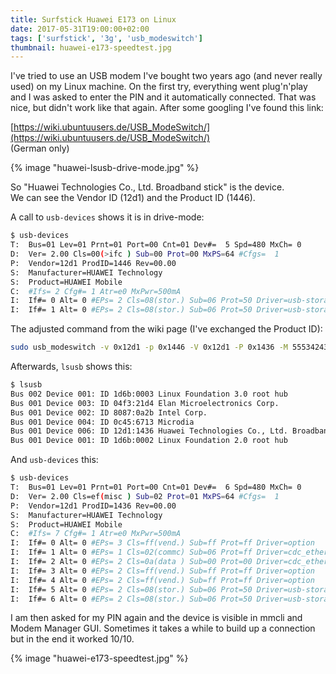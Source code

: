 ```yaml
---
title: Surfstick Huawei E173 on Linux
date: 2017-05-31T19:00:00+02:00
tags: ['surfstick', '3g', 'usb_modeswitch']
thumbnail: huawei-e173-speedtest.jpg
---
```


I've tried to use an USB modem I've bought two years ago (and never really used) on my Linux machine.
On the first try, everything went plug'n'play and I was asked to enter the PIN and it automatically connected.
That was nice, but didn't work like that again. After some googling I've found this link:

[https://wiki.ubuntuusers.de/USB_ModeSwitch/](https://wiki.ubuntuusers.de/USB_ModeSwitch/)  
(German only)

{% image "huawei-lsusb-drive-mode.jpg" %}

So "Huawei Technologies Co., Ltd. Broadband stick" is the device.  
We can see the Vendor ID (12d1) and the Product ID (1446).

A call to `usb-devices` shows it is in drive-mode:

```bash
$ usb-devices
T:  Bus=01 Lev=01 Prnt=01 Port=00 Cnt=01 Dev#=  5 Spd=480 MxCh= 0
D:  Ver= 2.00 Cls=00(>ifc ) Sub=00 Prot=00 MxPS=64 #Cfgs=  1
P:  Vendor=12d1 ProdID=1446 Rev=00.00
S:  Manufacturer=HUAWEI Technology
S:  Product=HUAWEI Mobile
C:  #Ifs= 2 Cfg#= 1 Atr=e0 MxPwr=500mA
I:  If#= 0 Alt= 0 #EPs= 2 Cls=08(stor.) Sub=06 Prot=50 Driver=usb-storage
I:  If#= 1 Alt= 0 #EPs= 2 Cls=08(stor.) Sub=06 Prot=50 Driver=usb-storage
```

The adjusted command from the wiki page (I've exchanged the Product ID):

```bash
sudo usb_modeswitch -v 0x12d1 -p 0x1446 -V 0x12d1 -P 0x1436 -M 55534243123456780000000000000011062000000100000000000000000000
```

Afterwards, `lsusb` shows this:

```bash
$ lsusb
Bus 002 Device 001: ID 1d6b:0003 Linux Foundation 3.0 root hub
Bus 001 Device 003: ID 04f3:21d4 Elan Microelectronics Corp.
Bus 001 Device 002: ID 8087:0a2b Intel Corp.
Bus 001 Device 004: ID 0c45:6713 Microdia
Bus 001 Device 006: ID 12d1:1436 Huawei Technologies Co., Ltd. Broadband stick
Bus 001 Device 001: ID 1d6b:0002 Linux Foundation 2.0 root hub
```

And `usb-devices` this:

```bash
$ usb-devices
T:  Bus=01 Lev=01 Prnt=01 Port=00 Cnt=01 Dev#=  6 Spd=480 MxCh= 0
D:  Ver= 2.00 Cls=ef(misc ) Sub=02 Prot=01 MxPS=64 #Cfgs=  1
P:  Vendor=12d1 ProdID=1436 Rev=00.00
S:  Manufacturer=HUAWEI Technology
S:  Product=HUAWEI Mobile
C:  #Ifs= 7 Cfg#= 1 Atr=e0 MxPwr=500mA
I:  If#= 0 Alt= 0 #EPs= 3 Cls=ff(vend.) Sub=ff Prot=ff Driver=option
I:  If#= 1 Alt= 0 #EPs= 1 Cls=02(commc) Sub=06 Prot=ff Driver=cdc_ether
I:  If#= 2 Alt= 0 #EPs= 2 Cls=0a(data ) Sub=00 Prot=00 Driver=cdc_ether
I:  If#= 3 Alt= 0 #EPs= 2 Cls=ff(vend.) Sub=ff Prot=ff Driver=option
I:  If#= 4 Alt= 0 #EPs= 2 Cls=ff(vend.) Sub=ff Prot=ff Driver=option
I:  If#= 5 Alt= 0 #EPs= 2 Cls=08(stor.) Sub=06 Prot=50 Driver=usb-storage
I:  If#= 6 Alt= 0 #EPs= 2 Cls=08(stor.) Sub=06 Prot=50 Driver=usb-storage
```

I am then asked for my PIN again and the device is visible in mmcli and Modem Manager GUI.
Sometimes it takes a while to build up a connection but in the end it worked 10/10.

{% image "huawei-e173-speedtest.jpg" %}
